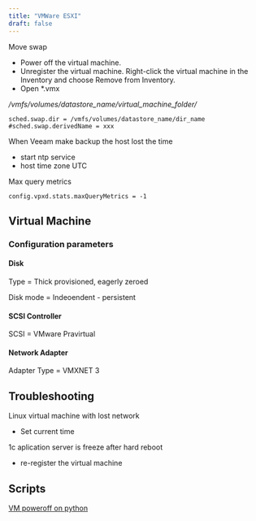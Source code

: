 ```yaml
---
title: "VMWare ESXI"
draft: false
---
```


Move swap

* Power off the virtual machine.
* Unregister the virtual machine. Right-click the virtual machine in the Inventory and choose Remove from Inventory.
* Open *.vmx

*/vmfs/volumes/datastore_name/virtual_machine_folder/*

```text
sched.swap.dir = /vmfs/volumes/datastore_name/dir_name
#sched.swap.derivedName = xxx
```

When Veeam make backup the host lost the time

* start ntp service
* host time zone UTC

Max query metrics

```text
config.vpxd.stats.maxQueryMetrics = -1
```

## Virtual Machine

### Configuration parameters

#### Disk

Type = Thick provisioned, eagerly zeroed

Disk mode = Indeoendent - persistent

#### SCSI Controller

SCSI = VMware Pravirtual

#### Network Adapter

Adapter Type = VMXNET 3

## Troubleshooting

Linux virtual machine with lost network

* Set current time

1c aplication server is freeze after hard reboot

* re-register the virtual machine

## Scripts

[VM poweroff on python](https://github.com/pgalonza/Notes-files/vmware/scripts/esxi-poweroff.py)
